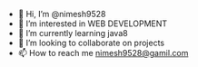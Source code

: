 - 👋 Hi, I’m @nimesh9528
- 👀 I’m interested in WEB DEVELOPMENT 
- 🌱 I’m currently learning java8
- 💞️ I’m looking to collaborate on projects
- 📫 How to reach me nimesh9528@gamil.com

<!---
nimesh9528/nimesh9528 is a ✨ special ✨ repository because its `README.md` (this file) appears on your GitHub profile.
You can click the Preview link to take a look at your changes.
--->
